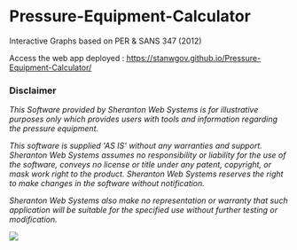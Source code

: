 # Pressure-Equipment-Calculator
Interactive Graphs based on PER & SANS 347 (2012)

Access the web app deployed : <ins> https://stanwgov.github.io/Pressure-Equipment-Calculator/ </ins>

### Disclaimer

<i>This Software provided by Sheranton Web Systems is for illustrative purposes only which provides users with tools and information regarding the pressure equipment.

This software is supplied 'AS IS' without any warranties and support. Sheranton Web Systems assumes no responsibility or liability for the use of the software, conveys no license or title under any patent, copyright, or mask work right to the product. Sheranton Web Systems reserves the right to make changes in the software without notification.

Sheranton Web Systems also make no representation or warranty that such application will be suitable for the specified use without further testing or modification.

<img src="https://drive.google.com/thumbnail?id=1NyArvscKaW06HHGKB8V07xYh3wSqEYtN&sz=w1000">
    
